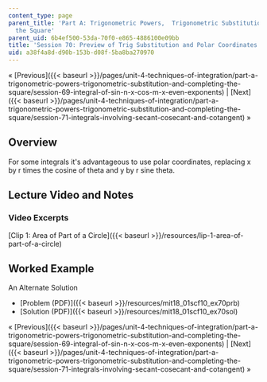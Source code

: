 ```yaml
---
content_type: page
parent_title: 'Part A: Trigonometric Powers,  Trigonometric Substitution and Completing
  the Square'
parent_uid: 6b4ef500-53da-70f0-e865-4886100e09bb
title: 'Session 70: Preview of Trig Substitution and Polar Coordinates'
uid: a38f4a8d-d90b-153b-d08f-5ba8ba270970
---
```


« [Previous]({{< baseurl >}}/pages/unit-4-techniques-of-integration/part-a-trigonometric-powers-trigonometric-substitution-and-completing-the-square/session-69-integral-of-sin-n-x-cos-m-x-even-exponents) | [Next]({{< baseurl >}}/pages/unit-4-techniques-of-integration/part-a-trigonometric-powers-trigonometric-substitution-and-completing-the-square/session-71-integrals-involving-secant-cosecant-and-cotangent) »

Overview
--------

For some integrals it's advantageous to use polar coordinates, replacing x by r times the cosine of theta and y by r sine theta.

Lecture Video and Notes
-----------------------

### Video Excerpts

[Clip 1: Area of Part of a Circle]({{< baseurl >}}/resources/lip-1-area-of-part-of-a-circle)

Worked Example
--------------

An Alternate Solution

*   [Problem (PDF)]({{< baseurl >}}/resources/mit18_01scf10_ex70prb)
*   [Solution (PDF)]({{< baseurl >}}/resources/mit18_01scf10_ex70sol)

« [Previous]({{< baseurl >}}/pages/unit-4-techniques-of-integration/part-a-trigonometric-powers-trigonometric-substitution-and-completing-the-square/session-69-integral-of-sin-n-x-cos-m-x-even-exponents) | [Next]({{< baseurl >}}/pages/unit-4-techniques-of-integration/part-a-trigonometric-powers-trigonometric-substitution-and-completing-the-square/session-71-integrals-involving-secant-cosecant-and-cotangent) »